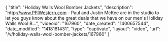 {
    "title": "Holiday Walls Wool Bomber Jackets",
    "description": "http:\/\/www.PFIWestern.com - Paul and Justin McKee are in the studio to let you guys know about the great deals that we have on our men's Holiday Walls Wool B...",
    "videoid": "167960",
    "date_created": "1400657544",
    "date_modified": "1418181431",
    "type": "captivate",
    "layout": "video",
    "url": "\/v\/holiday-walls-wool-bomber-jackets\/167960"
}